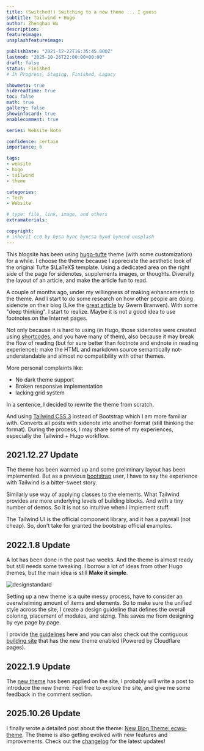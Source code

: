 ```yaml
---
title: (Switched!) Switching to a new theme ... I guess
subtitle: Tailwind + Hugo
author: Zhenghao Wu
description: 
featureimage: 
unsplashfeatureimage: 

publishDate: "2021-12-22T16:35:45.000Z"
lastmod: "2025-10-26T22:00:00+00:00"
draft: false
status: Finished
# In Progress, Staging, Finished, Lagacy

showmeta: true
hidereadtime: true
toc: false
math: true
gallery: false
showinfocard: true
enablecomment: true

series: Website Note

confidence: certain
importance: 6

tags:
- website
- hugo
- tailwind
- theme

categories:
- Tech
- Website

# type: file, link, image, and others
extramaterials:

copyright: 
# inherit cc0 by bysa bync byncsa bynd byncnd unsplash
---
```


This blogsite has been using [hugo-tufte](https://github.com/shawnohare/hugo-tufte) theme (with some customization) for a while. I choose the theme because I appreciate the aesthetic look of the original Tufte $\LaTeX$ template. Using a dedicated area on the right side of the page for sidenotes, supplements images, or thoughts. Diversify the layout of an article, and make the article fun to read.

A couple of months ago, under my willingness of making enhancements to the theme. And I start to do some research on how other people are doing sidenote on their blog (Like the [great article](https://www.gwern.net/Sidenotes) by Gwern Branwen). With some "deep thinking". I start to realize. Maybe it is not a good idea to use footnotes on the Internet pages. 

Not only because it is hard to using (in Hugo, those sidenotes were created using [shortcodes](https://gohugo.io/content-management/shortcodes/), and you have many of them), also because it may break the flow of reading (but for sure better than footnote and endnote in reading experience); make the HTML and markdown source semantically not-understandable and almost no compatibility with other themes.

More personal complaints like:
- No dark theme support
- Broken responsive implementation
- lacking grid system

In a sentence, I decided to rewrite the theme from scratch. 

And using [Tailwind CSS 3](https://tailwindcss.com/blog/tailwindcss-v3) instead of Bootstrap which I am more familiar with. Converts all posts with sidenote into another format (still thinking the format). During the process, I may share some of my experiences, especially the Tailwind + Hugo workflow.

## 2021.12.27 Update

The theme has been warmed up and some preliminary layout has been implemented. But as a previous [bootstrap](https://getbootstrap.com/) user, I have to say the experience with Tailwind is a bitter-sweet story. 

Similarly use way of applying classes to the elements. What Tailwind provides are more underlying levels of building blocks. And with a tiny number of demos. So it is not so intuitive when I implement stuff.

The Tailwind UI is the official component library, and it has a paywall (not cheap). So, don't take for granted the bootstrap official examples.

## 2022.1.8 Update

A lot has been done in the past two weeks. And the theme is almost ready but still needs some tweaking. I borrow a lot of ideas from other Hugo themes, but the main idea is still **Make it simple**.

![designstandard](http://cdn.ecwuuuuu.com/blog/image/designstandard/designstandard.001.jpeg-compressed.webp "no-dark-invert")

Setting up a new theme is a quite messy process, have to consider an overwhelming amount of items and elements. So to make sure the unified style across the site, I create a design guideline that defines the overall coloring, placement of modules, and sizing. This saves me from designing by eye page by page.

I provide [the guidelines](http://cdn.ecwuuuuu.com/blog/image/designstandard/designstandard.pdf) here and you can also check out the contiguous [building site](https://ecwu-github-io-source.pages.dev/) that has the new theme enabled (Powered by Cloudflare pages).

## 2022.1.9 Update

The [new theme](https://github.com/ecwu/ecwu-theme) has been applied on the site, I probably will write a post to introduce the new theme. Feel free to explore the site, and give me some feedback in the comment section.

## 2025.10.26 Update

I finally wrote a detailed post about the theme: [New Blog Theme: ecwu-theme](/post/blog-theme-ecwu-theme/). The theme is also getting evolved with new features and improvements. Check out the [changelog](/page/changelog/) for the latest updates!